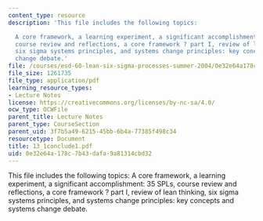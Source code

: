 ```yaml
---
content_type: resource
description: 'This file includes the following topics:

  A core framework, a learning experiment, a significant accomplishment: 35 SPLs,
  course review and reflections, a core framework ? part I, review of lean thinking,
  six sigma systems principles, and systems change principles: key concepts and systems
  change debate.'
file: /courses/esd-60-lean-six-sigma-processes-summer-2004/0e32e64a178c7b43dafa9a81314cbd32_13_1conclude1.pdf
file_size: 1261735
file_type: application/pdf
learning_resource_types:
- Lecture Notes
license: https://creativecommons.org/licenses/by-nc-sa/4.0/
ocw_type: OCWFile
parent_title: Lecture Notes
parent_type: CourseSection
parent_uid: 3f7b5a49-6215-45bb-6b4a-77385f498c34
resourcetype: Document
title: 13_1conclude1.pdf
uid: 0e32e64a-178c-7b43-dafa-9a81314cbd32
---
```

This file includes the following topics:
A core framework, a learning experiment, a significant accomplishment: 35 SPLs, course review and reflections, a core framework ? part I, review of lean thinking, six sigma systems principles, and systems change principles: key concepts and systems change debate.